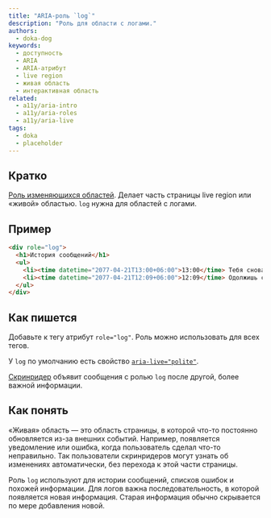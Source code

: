 ```yaml
---
title: "ARIA-роль `log`"
description: "Роль для области с логами."
authors:
  - doka-dog
keywords:
  - доступность
  - ARIA
  - ARIA-атрибут
  - live region
  - живая область
  - интерактивная область
related:
  - a11y/aria-intro
  - a11y/aria-roles
  - a11y/aria-live
tags:
  - doka
  - placeholder
---
```


## Кратко

[Роль изменяющихся областей](/a11y/aria-roles/#roli-izmenyayushchihsya-oblastey). Делает часть страницы live region или «живой» областью. `log` нужна для областей с логами.

## Пример

```html
<div role="log">
  <h1>История сообщений</h1>
  <ul>
    <li><time datetime="2077-04-21T13:00+06:00">13:00</time> Тебя снова взломали?</li>
    <li><time datetime="2077-04-21T12:09+06:00">12:09</time> Одолжишь своего вельш-корги-кардигана до понедельника? Очень нужно.</li>
  </ul>
</div>
```

## Как пишется

Добавьте к тегу атрибут `role="log"`. Роль можно использовать для всех тегов.

У `log` по умолчанию есть свойство [`aria-live="polite"`](/a11y/aria-live/).

[Скринридер](/a11y/screenreaders/) объявит сообщения с ролью `log` после другой, более важной информации.

## Как понять

«Живая» область — это область страницы, в которой что-то постоянно обновляется из-за внешних событий. Например, появляется уведомление или ошибка, когда пользователь сделал что-то неправильно. Так пользователи скринридеров могут узнать об изменениях автоматически, без перехода к этой части страницы.

Роль `log` используют для истории сообщений, списков ошибок и похожей информации. Для логов важна последовательность, в которой появляется новая информация. Старая информация обычно скрывается по мере добавления новой.
